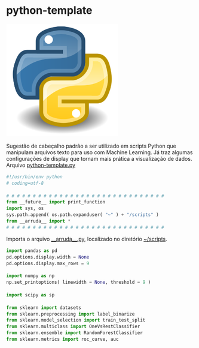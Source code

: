 # python-template

<img src = "img/python-logo.png" width = "300"/>

Sugestão de cabeçalho padrão a ser utilizado em scripts Python que manipulam arquivos texto para uso com Machine Learning. Já traz algumas configurações de display que tornam mais prática a visualização de dados. Arquivo [python-template.py](python-template.py)

~~~ python
#!/usr/bin/env python
# coding=utf-8

# # # # # # # # # # # # # # # # # # # # # # # # # # # # # #
from __future__ import print_function
import sys, os
sys.path.append( os.path.expanduser( "~" ) + "/scripts" )
from __arruda__ import *
# # # # # # # # # # # # # # # # # # # # # # # # # # # # # #
~~~

Importa o arquivo [\_\_arruda\_\_.py](../scripts/__arruda__.py), localizado no diretório [~/scripts](../scripts).

~~~ python
import pandas as pd
pd.options.display.width = None
pd.options.display.max_rows = 9

import numpy as np
np.set_printoptions( linewidth = None, threshold = 9 )

import scipy as sp

from sklearn import datasets
from sklearn.preprocessing import label_binarize
from sklearn.model_selection import train_test_split
from sklearn.multiclass import OneVsRestClassifier
from sklearn.ensemble import RandomForestClassifier
from sklearn.metrics import roc_curve, auc
~~~
